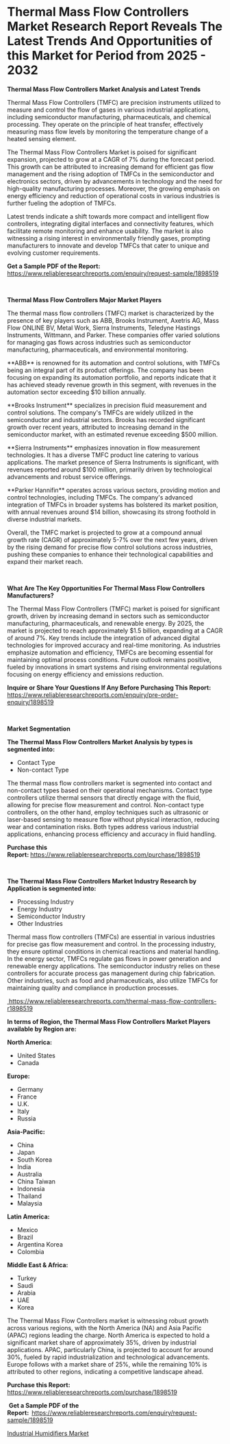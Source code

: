 <p><h1>Thermal Mass Flow Controllers Market Research Report Reveals The Latest Trends And Opportunities of this Market for Period from 2025 - 2032</h1></p><p><strong>Thermal Mass Flow Controllers Market Analysis and Latest Trends</strong></p>
<p><p>Thermal Mass Flow Controllers (TMFC) are precision instruments utilized to measure and control the flow of gases in various industrial applications, including semiconductor manufacturing, pharmaceuticals, and chemical processing. They operate on the principle of heat transfer, effectively measuring mass flow levels by monitoring the temperature change of a heated sensing element.</p><p>The Thermal Mass Flow Controllers Market is poised for significant expansion, projected to grow at a CAGR of 7% during the forecast period. This growth can be attributed to increasing demand for efficient gas flow management and the rising adoption of TMFCs in the semiconductor and electronics sectors, driven by advancements in technology and the need for high-quality manufacturing processes. Moreover, the growing emphasis on energy efficiency and reduction of operational costs in various industries is further fueling the adoption of TMFCs. </p><p>Latest trends indicate a shift towards more compact and intelligent flow controllers, integrating digital interfaces and connectivity features, which facilitate remote monitoring and enhance usability. The market is also witnessing a rising interest in environmentally friendly gases, prompting manufacturers to innovate and develop TMFCs that cater to unique and evolving customer requirements.</p></p>
<p><strong>Get a Sample PDF of the Report:&nbsp;</strong> <a href="https://www.reliableresearchreports.com/enquiry/request-sample/1898519?utm_campaign=2098&utm_medium=2&utm_source=Github&utm_content=ia&utm_term=16022025&utm_id=thermal-mass-flow-controllers">https://www.reliableresearchreports.com/enquiry/request-sample/1898519</a></p>
<p>&nbsp;</p>
<p><strong>Thermal Mass Flow Controllers Major Market Players</strong></p>
<p><p>The thermal mass flow controllers (TMFC) market is characterized by the presence of key players such as ABB, Brooks Instrument, Axetris AG, Mass Flow ONLINE BV, Metal Work, Sierra Instruments, Teledyne Hastings Instruments, Wittmann, and Parker. These companies offer varied solutions for managing gas flows across industries such as semiconductor manufacturing, pharmaceuticals, and environmental monitoring.</p><p>**ABB** is renowned for its automation and control solutions, with TMFCs being an integral part of its product offerings. The company has been focusing on expanding its automation portfolio, and reports indicate that it has achieved steady revenue growth in this segment, with revenues in the automation sector exceeding $10 billion annually.</p><p>**Brooks Instrument** specializes in precision fluid measurement and control solutions. The company's TMFCs are widely utilized in the semiconductor and industrial sectors. Brooks has recorded significant growth over recent years, attributed to increasing demand in the semiconductor market, with an estimated revenue exceeding $500 million.</p><p>**Sierra Instruments** emphasizes innovation in flow measurement technologies. It has a diverse TMFC product line catering to various applications. The market presence of Sierra Instruments is significant, with revenues reported around $100 million, primarily driven by technological advancements and robust service offerings.</p><p>**Parker Hannifin** operates across various sectors, providing motion and control technologies, including TMFCs. The company's advanced integration of TMFCs in broader systems has bolstered its market position, with annual revenues around $14 billion, showcasing its strong foothold in diverse industrial markets.</p><p>Overall, the TMFC market is projected to grow at a compound annual growth rate (CAGR) of approximately 5-7% over the next few years, driven by the rising demand for precise flow control solutions across industries, pushing these companies to enhance their technological capabilities and expand their market reach.</p></p>
<p>&nbsp;</p>
<p><strong>What Are The Key Opportunities For Thermal Mass Flow Controllers Manufacturers?</strong></p>
<p><p>The Thermal Mass Flow Controllers (TMFC) market is poised for significant growth, driven by increasing demand in sectors such as semiconductor manufacturing, pharmaceuticals, and renewable energy. By 2025, the market is projected to reach approximately $1.5 billion, expanding at a CAGR of around 7%. Key trends include the integration of advanced digital technologies for improved accuracy and real-time monitoring. As industries emphasize automation and efficiency, TMFCs are becoming essential for maintaining optimal process conditions. Future outlook remains positive, fueled by innovations in smart systems and rising environmental regulations focusing on energy efficiency and emissions reduction.</p></p>
<p><strong>Inquire or Share Your Questions If Any Before Purchasing This Report:</strong> <a href="https://www.reliableresearchreports.com/enquiry/pre-order-enquiry/1898519?utm_campaign=2098&utm_medium=2&utm_source=Github&utm_content=ia&utm_term=16022025&utm_id=thermal-mass-flow-controllers">https://www.reliableresearchreports.com/enquiry/pre-order-enquiry/1898519</a></p>
<p>&nbsp;</p>
<p><strong>Market Segmentation</strong></p>
<p><strong>The Thermal Mass Flow Controllers Market Analysis by types is segmented into:</strong></p>
<p><ul><li>Contact Type</li><li>Non-contact Type</li></ul></p>
<p><p>The thermal mass flow controllers market is segmented into contact and non-contact types based on their operational mechanisms. Contact type controllers utilize thermal sensors that directly engage with the fluid, allowing for precise flow measurement and control. Non-contact type controllers, on the other hand, employ techniques such as ultrasonic or laser-based sensing to measure flow without physical interaction, reducing wear and contamination risks. Both types address various industrial applications, enhancing process efficiency and accuracy in fluid handling.</p></p>
<p><strong>Purchase this Report:&nbsp;</strong><a href="https://www.reliableresearchreports.com/purchase/1898519?utm_campaign=2098&utm_medium=2&utm_source=Github&utm_content=ia&utm_term=16022025&utm_id=thermal-mass-flow-controllers">https://www.reliableresearchreports.com/purchase/1898519</a></p>
<p>&nbsp;</p>
<p><strong>The Thermal Mass Flow Controllers Market Industry Research by Application is segmented into:</strong></p>
<p><ul><li>Processing Industry</li><li>Energy Industry</li><li>Semiconductor Industry</li><li>Other Industries</li></ul></p>
<p><p>Thermal mass flow controllers (TMFCs) are essential in various industries for precise gas flow measurement and control. In the processing industry, they ensure optimal conditions in chemical reactions and material handling. In the energy sector, TMFCs regulate gas flows in power generation and renewable energy applications. The semiconductor industry relies on these controllers for accurate process gas management during chip fabrication. Other industries, such as food and pharmaceuticals, also utilize TMFCs for maintaining quality and compliance in production processes.</p></p>
<p><a href="https://www.reliableresearchreports.com/thermal-mass-flow-controllers-r1898519?utm_campaign=2098&utm_medium=2&utm_source=Github&utm_content=ia&utm_term=16022025&utm_id=thermal-mass-flow-controllers">&nbsp;https://www.reliableresearchreports.com/thermal-mass-flow-controllers-r1898519</a></p>
<p><strong>In terms of Region, the Thermal Mass Flow Controllers Market Players available by Region are:</strong></p>
<p>
    <p> <strong> North America: </strong>
        <ul>
            <li>United States</li>
            <li>Canada</li>
        </ul>
        </p> 
    <p> <strong> Europe: </strong>
        <ul>
            <li>Germany</li>
            <li>France</li>
            <li>U.K.</li>
            <li>Italy</li>
            <li>Russia</li>
        </ul>
        </p> 
    <p> <strong> Asia-Pacific: </strong>
        <ul>
            <li>China</li>
            <li>Japan</li>
            <li>South Korea</li>
            <li>India</li>
            <li>Australia</li>
            <li>China Taiwan</li>
            <li>Indonesia</li>
            <li>Thailand</li>
            <li>Malaysia</li>
        </ul>
        </p> 
    <p> <strong> Latin America: </strong>
        <ul>
            <li>Mexico</li>
            <li>Brazil</li>
            <li>Argentina Korea</li>
            <li>Colombia</li>
        </ul>
        </p> 
    <p> <strong> Middle East & Africa: </strong>
        <ul>
            <li>Turkey</li>
            <li>Saudi</li>
            <li>Arabia</li>
            <li>UAE</li>
            <li>Korea</li>
        </ul>
    </p>
    </p>
<p><p>The Thermal Mass Flow Controllers market is witnessing robust growth across various regions, with the North America (NA) and Asia Pacific (APAC) regions leading the charge. North America is expected to hold a significant market share of approximately 35%, driven by industrial applications. APAC, particularly China, is projected to account for around 30%, fueled by rapid industrialization and technological advancements. Europe follows with a market share of 25%, while the remaining 10% is attributed to other regions, indicating a competitive landscape ahead.</p></p>
<p><strong>Purchase this Report: </strong><a href="https://www.reliableresearchreports.com/purchase/1898519?utm_campaign=2098&utm_medium=2&utm_source=Github&utm_content=ia&utm_term=16022025&utm_id=thermal-mass-flow-controllers">https://www.reliableresearchreports.com/purchase/1898519</a></p>
<p>&nbsp;<strong>Get a Sample PDF of the Report:&nbsp;&nbsp;</strong><a href="https://www.reliableresearchreports.com/enquiry/request-sample/1898519?utm_campaign=2098&utm_medium=2&utm_source=Github&utm_content=ia&utm_term=16022025&utm_id=thermal-mass-flow-controllers">https://www.reliableresearchreports.com/enquiry/request-sample/1898519</a></p>
<p><strong></strong></p>
<p><p><a href="https://github.com/bmorecock/Market-Research-Report-List-6/blob/main/industrial-humidifiers-market.md?utm_campaign=2098&utm_medium=2&utm_source=Github&utm_content=ia&utm_term=16022025&utm_id=thermal-mass-flow-controllers">Industrial Humidifiers Market</a></p></p>